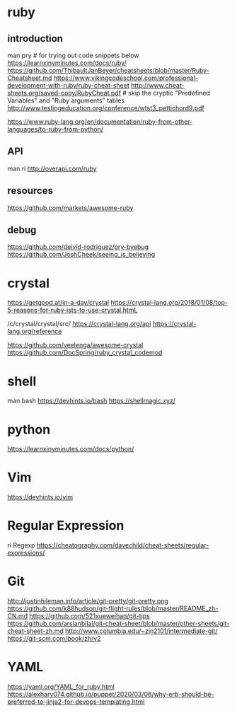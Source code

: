 ruby
====

## introduction
man pry  # for trying out code snippets below
https://learnxinyminutes.com/docs/ruby/
https://github.com/ThibaultJanBeyer/cheatsheets/blob/master/Ruby-Cheatsheet.md
https://www.vikingcodeschool.com/professional-development-with-ruby/ruby-cheat-sheet
http://www.cheat-sheets.org/saved-copy/RubyCheat.pdf  # skip the cryptic "Predefined Variables" and "Ruby arguments" tables
http://www.testingeducation.org/conference/wtst3_pettichord9.pdf

https://www.ruby-lang.org/en/documentation/ruby-from-other-languages/to-ruby-from-python/

## API
man ri
http://overapi.com/ruby

## resources
https://github.com/markets/awesome-ruby

## debug
https://github.com/deivid-rodriguez/pry-byebug
https://github.com/JoshCheek/seeing_is_believing


crystal
=======

https://getgood.at/in-a-day/crystal
https://crystal-lang.org/2018/01/08/top-5-reasons-for-ruby-ists-to-use-crystal.htmL

/c/crystal/crystal/src/
https://crystal-lang.org/api
https://crystal-lang.org/reference

https://github.com/veelenga/awesome-crystal
https://github.com/DocSpring/ruby_crystal_codemod


shell
=====

man bash
https://devhints.io/bash
https://shellmagic.xyz/


python
======

https://learnxinyminutes.com/docs/python/


Vim
===

https://devhints.io/vim


Regular Expression
==================

ri Regexp
https://cheatography.com/davechild/cheat-sheets/regular-expressions/


Git
===

http://justinhileman.info/article/git-pretty/git-pretty.png
https://github.com/k88hudson/git-flight-rules/blob/master/README_zh-CN.md
https://github.com/521xueweihan/git-tips
https://github.com/arslanbilal/git-cheat-sheet/blob/master/other-sheets/git-cheat-sheet-zh.md
http://www.columbia.edu/~zjn2101/intermediate-git/
https://git-scm.com/book/zh/v2


YAML
====

https://yaml.org/YAML_for_ruby.html
https://alexharv074.github.io/puppet/2020/03/06/why-erb-should-be-preferred-to-jinja2-for-devops-templating.html

